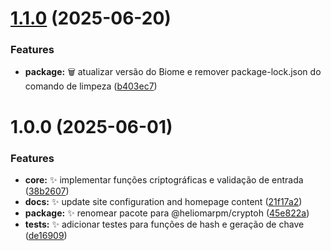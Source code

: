 # [1.1.0](https://github.com/heliomarpm/cryptoh/compare/v1.0.0...v1.1.0) (2025-06-20)


### Features

* **package:** :wastebasket: atualizar versão do Biome e remover package-lock.json do comando de limpeza ([b403ec7](https://github.com/heliomarpm/cryptoh/commit/b403ec7f04d1383f5db2ff08d4c1e06c67364cb9))

# 1.0.0 (2025-06-01)


### Features

* **core:** :sparkles: implementar funções criptográficas e validação de entrada ([38b2607](https://github.com/heliomarpm/cryptoh/commit/38b26072412f0661a4358c4f91375e546672023c))
* **docs:** :sparkles: update site configuration and homepage content ([21f17a2](https://github.com/heliomarpm/cryptoh/commit/21f17a2080ed412121921e61542a961ae9db4e98))
* **package:** :sparkles: renomear pacote para @heliomarpm/cryptoh ([45e822a](https://github.com/heliomarpm/cryptoh/commit/45e822afef5dd7bb57ecf3315ba24658dd3b29c2))
* **tests:** :sparkles: adicionar testes para funções de hash e geração de chave ([de16909](https://github.com/heliomarpm/cryptoh/commit/de169095935394f587c9ce90e34a570d6df46983))
